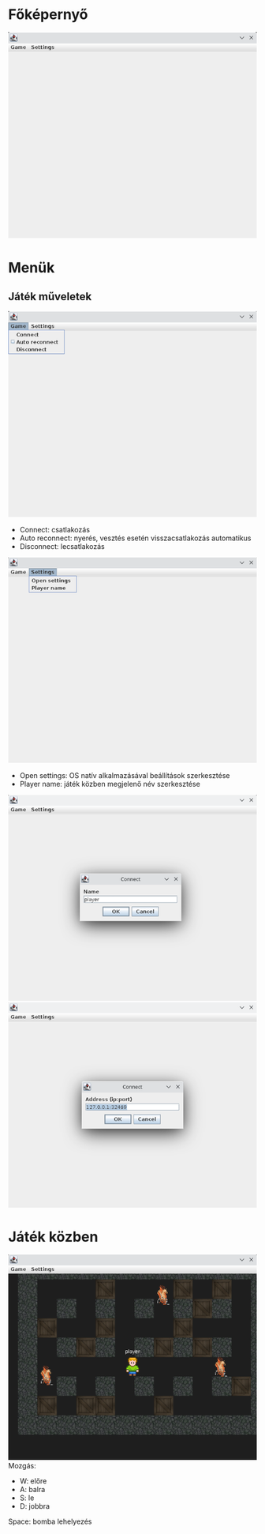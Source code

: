 # Főképernyő
![](main.png)

# Menük
## Játék műveletek
![](game.png)
- Connect: csatlakozás
- Auto reconnect: nyerés, vesztés esetén visszacsatlakozás automatikus
- Disconnect: lecsatlakozás

![](settings.png)
- Open settings: OS natív alkalmazásával beállítások szerkesztése
- Player name: játék közben megjelenő név szerkesztése

![](playerchange.png)
![](connect.png)

# Játék közben
![](ingame.png)
Mozgás:
- W: előre
- A: balra
- S: le
- D: jobbra

Space: bomba lehelyezés